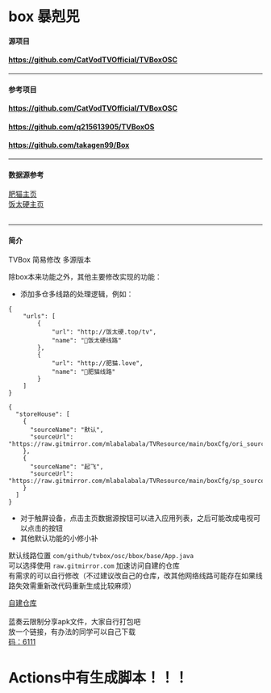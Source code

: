 # box 暴剋兕


#### 源项目
#### https://github.com/CatVodTVOfficial/TVBoxOSC

---
#### 参考项目
#### https://github.com/CatVodTVOfficial/TVBoxOSC
#### https://github.com/q215613905/TVBoxOS
#### https://github.com/takagen99/Box

---
#### 数据源参考
[肥猫主页](http://肥猫.love)
</br>[饭太硬主页](http://饭太硬.top)</br></br>

---
#### 简介
TVBox 简易修改 多源版本

除box本来功能之外，其他主要修改实现的功能：
- 添加多仓多线路的处理逻辑，例如：
```
{
    "urls": [
        {
            "url": "http://饭太硬.top/tv",
            "name": "🚀饭太硬线路"
        },
        {
            "url": "http://肥猫.love",
            "name": "🚀肥猫线路"
        }
    ]
}
```
```
{
  "storeHouse": [
    {
      "sourceName": "默认",
      "sourceUrl": "https://raw.gitmirror.com/mlabalabala/TVResource/main/boxCfg/ori_source.json"
    },
    {
      "sourceName": "起飞",
      "sourceUrl": "https://raw.gitmirror.com/mlabalabala/TVResource/main/boxCfg/sp_source.json"
    }
  ]
}
```
- 对于触屏设备，点击主页数据源按钮可以进入应用列表，之后可能改成电视可以点击的按钮
- 其他默认功能的小修小补

默认线路位置 ```com/github/tvbox/osc/bbox/base/App.java```<br/>可以选择使用 ```raw.gitmirror.com``` 加速访问自建的仓库
<br/>有需求的可以自行修改（不过建议改自己的仓库，改其他网络线路可能存在如果线路失效需重新改代码重新生成比较麻烦）

[自建仓库](https://raw.gitmirror.com/mlabalabala/TVResource/main/boxCfg/default)
<br><br>蓝奏云限制分享apk文件，大家自行打包吧
<br>放一个链接，有办法的同学可以自己下载
<br>[码：6111](https://bunny6111.lanzouq.com/b04whwgwj)
# Actions中有生成脚本！！！


